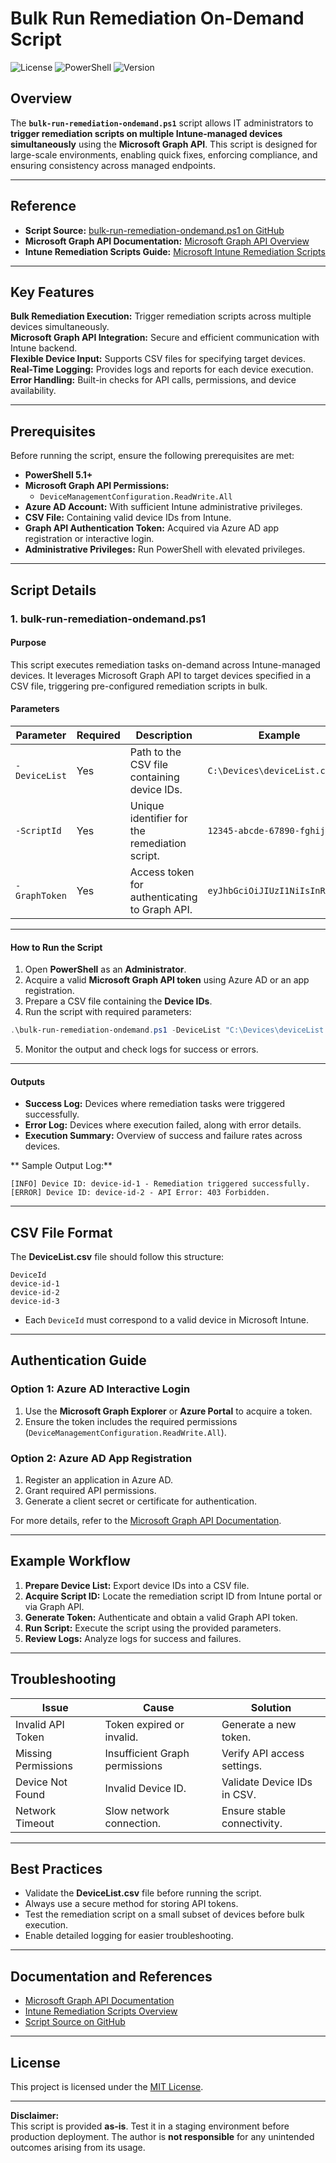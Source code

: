 
# Bulk Run Remediation On-Demand Script

![License](https://img.shields.io/badge/license-MIT-blue.svg)
![PowerShell](https://img.shields.io/badge/powershell-5.1%2B-blue.svg)
![Version](https://img.shields.io/badge/version-1.0-green.svg)

## Overview  
The **`bulk-run-remediation-ondemand.ps1`** script allows IT administrators to **trigger remediation scripts on multiple Intune-managed devices simultaneously** using the **Microsoft Graph API**. This script is designed for large-scale environments, enabling quick fixes, enforcing compliance, and ensuring consistency across managed endpoints.

---

## Reference  

- **Script Source:** [bulk-run-remediation-ondemand.ps1 on GitHub](https://github.com/andrew-s-taylor/public/blob/main/Powershell%20Scripts/Intune/bulk-run-remediation-ondemand.ps1)  
- **Microsoft Graph API Documentation:** [Microsoft Graph API Overview](https://learn.microsoft.com/en-us/graph/overview)  
- **Intune Remediation Scripts Guide:** [Microsoft Intune Remediation Scripts](https://learn.microsoft.com/en-us/mem/intune/protect/remediation-scripts)  

---

## Key Features  

 **Bulk Remediation Execution:** Trigger remediation scripts across multiple devices simultaneously.  
 **Microsoft Graph API Integration:** Secure and efficient communication with Intune backend.  
 **Flexible Device Input:** Supports CSV files for specifying target devices.  
 **Real-Time Logging:** Provides logs and reports for each device execution.  
 **Error Handling:** Built-in checks for API calls, permissions, and device availability.  

---

## Prerequisites  

Before running the script, ensure the following prerequisites are met:

- **PowerShell 5.1+**  
- **Microsoft Graph API Permissions:**  
   - `DeviceManagementConfiguration.ReadWrite.All`  
- **Azure AD Account:** With sufficient Intune administrative privileges.  
- **CSV File:** Containing valid device IDs from Intune.  
- **Graph API Authentication Token:** Acquired via Azure AD app registration or interactive login.  
- **Administrative Privileges:** Run PowerShell with elevated privileges.  

---

## Script Details  

### **1. bulk-run-remediation-ondemand.ps1**

#### **Purpose**  
This script executes remediation tasks on-demand across Intune-managed devices. It leverages Microsoft Graph API to target devices specified in a CSV file, triggering pre-configured remediation scripts in bulk.

#### **Parameters**

| **Parameter**  | **Required** | **Description**                                | **Example**                    |
|---------------|-------------|------------------------------------------------|--------------------------------|
| `-DeviceList` | Yes         | Path to the CSV file containing device IDs.     | `C:\Devices\deviceList.csv`    |
| `-ScriptId`   | Yes         | Unique identifier for the remediation script.   | `12345-abcde-67890-fghij`      |
| `-GraphToken` | Yes         | Access token for authenticating to Graph API.   | `eyJhbGciOiJIUzI1NiIsInR5cCI6` |

---

#### **How to Run the Script**

1. Open **PowerShell** as an **Administrator**.  
2. Acquire a valid **Microsoft Graph API token** using Azure AD or an app registration.  
3. Prepare a CSV file containing the **Device IDs**.  
4. Run the script with required parameters:  

```powershell
.\bulk-run-remediation-ondemand.ps1 -DeviceList "C:\Devices\deviceList.csv" -ScriptId "12345-abcde-67890-fghij" -GraphToken "your-auth-token"
```

5. Monitor the output and check logs for success or errors.  

---

#### **Outputs**

- **Success Log:** Devices where remediation tasks were triggered successfully.  
- **Error Log:** Devices where execution failed, along with error details.  
- **Execution Summary:** Overview of success and failure rates across devices.

** Sample Output Log:**
```plaintext
[INFO] Device ID: device-id-1 - Remediation triggered successfully.
[ERROR] Device ID: device-id-2 - API Error: 403 Forbidden.
```

---

## CSV File Format  

The **DeviceList.csv** file should follow this structure:

```csv
DeviceId
device-id-1
device-id-2
device-id-3
```

- Each `DeviceId` must correspond to a valid device in Microsoft Intune.  

---

## Authentication Guide  

### **Option 1: Azure AD Interactive Login**  
1. Use the **Microsoft Graph Explorer** or **Azure Portal** to acquire a token.  
2. Ensure the token includes the required permissions (`DeviceManagementConfiguration.ReadWrite.All`).  

### **Option 2: Azure AD App Registration**  
1. Register an application in Azure AD.  
2. Grant required API permissions.  
3. Generate a client secret or certificate for authentication.  

For more details, refer to the [Microsoft Graph API Documentation](https://learn.microsoft.com/en-us/graph/overview).  

---

## Example Workflow  

1. **Prepare Device List:** Export device IDs into a CSV file.  
2. **Acquire Script ID:** Locate the remediation script ID from Intune portal or via Graph API.  
3. **Generate Token:** Authenticate and obtain a valid Graph API token.  
4. **Run Script:** Execute the script using the provided parameters.  
5. **Review Logs:** Analyze logs for success and failures.  

---

## Troubleshooting  

| **Issue**               | **Cause**                      | **Solution**                          |
|-------------------------|--------------------------------|---------------------------------------|
| Invalid API Token       | Token expired or invalid.     | Generate a new token.                 |
| Missing Permissions     | Insufficient Graph permissions| Verify API access settings.           |
| Device Not Found        | Invalid Device ID.            | Validate Device IDs in CSV.           |
| Network Timeout         | Slow network connection.      | Ensure stable connectivity.           |

---

## Best Practices  

- Validate the **DeviceList.csv** file before running the script.  
- Always use a secure method for storing API tokens.  
- Test the remediation script on a small subset of devices before bulk execution.  
- Enable detailed logging for easier troubleshooting.  

---

## Documentation and References  

- [Microsoft Graph API Documentation](https://learn.microsoft.com/en-us/graph/overview)  
- [Intune Remediation Scripts Overview](https://learn.microsoft.com/en-us/mem/intune/protect/remediation-scripts)  
- [Script Source on GitHub](https://github.com/andrew-s-taylor/public/blob/main/Powershell%20Scripts/Intune/bulk-run-remediation-ondemand.ps1)

---

## License  

This project is licensed under the [MIT License](https://opensource.org/licenses/MIT).  

---

**Disclaimer:**  
This script is provided **as-is**. Test it in a staging environment before production deployment. The author is **not responsible** for any unintended outcomes arising from its usage.
